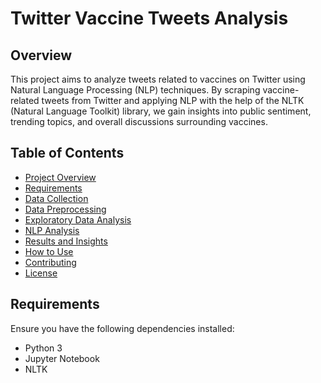 # Twitter Vaccine Tweets Analysis

## Overview

This project aims to analyze tweets related to vaccines on Twitter using Natural Language Processing (NLP) techniques. By scraping vaccine-related tweets from Twitter and applying NLP with the help of the NLTK (Natural Language Toolkit) library, we gain insights into public sentiment, trending topics, and overall discussions surrounding vaccines.

## Table of Contents

- [Project Overview](#overview)
- [Requirements](#requirements)
- [Data Collection](#data-collection)
- [Data Preprocessing](#data-preprocessing)
- [Exploratory Data Analysis](#exploratory-data-analysis)
- [NLP Analysis](#nlp-analysis)
- [Results and Insights](#results-and-insights)
- [How to Use](#how-to-use)
- [Contributing](#contributing)
- [License](#license)

## Requirements

Ensure you have the following dependencies installed:

- Python 3
- Jupyter Notebook
- NLTK

